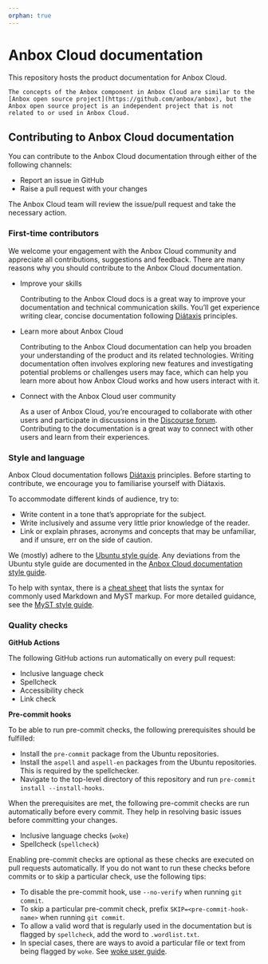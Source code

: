 ```yaml
---
orphan: true
---
```


# Anbox Cloud documentation

This repository hosts the product documentation for Anbox Cloud.

```{important}
The concepts of the Anbox component in Anbox Cloud are similar to the [Anbox open source project](https://github.com/anbox/anbox), but the Anbox open source project is an independent project that is not related to or used in Anbox Cloud.
```

## Contributing to Anbox Cloud documentation
You can contribute to the Anbox Cloud documentation through either of the following channels:
- Report an issue in GitHub
- Raise a pull request with your changes

The Anbox Cloud team will review the issue/pull request and take the necessary action.

### First-time contributors
We welcome your engagement with the Anbox Cloud community and appreciate all contributions, suggestions and feedback. There are many reasons why you should contribute to the Anbox Cloud documentation.

- Improve your skills

    Contributing to the Anbox Cloud docs is a great way to improve your documentation and technical communication skills. You’ll get experience writing clear, concise documentation following [Diátaxis](https://diataxis.fr/) principles.

- Learn more about Anbox Cloud

    Contributing to the Anbox Cloud documentation can help you broaden your understanding of the product and its related technologies. Writing documentation often involves exploring new features and investigating potential problems or challenges users may face, which can help you learn more about how Anbox Cloud works and how users interact with it.

- Connect with the Anbox Cloud user community

    As a user of Anbox Cloud, you’re encouraged to collaborate with other users and participate in discussions in the [Discourse forum](https://discourse.ubuntu.com/c/anbox-cloud/users/148). Contributing to the documentation is a great way to connect with other users and learn from their experiences.

### Style and language

Anbox Cloud documentation follows [Diátaxis](https://diataxis.fr/) principles. Before starting to contribute, we encourage you to familiarise yourself with Diátaxis.

To accommodate different kinds of audience, try to:

- Write content in a tone that’s appropriate for the subject.
- Write inclusively and assume very little prior knowledge of the reader.
- Link or explain phrases, acronyms and concepts that may be unfamiliar, and if unsure, err on the side of caution.

We (mostly) adhere to the [Ubuntu style guide](https://docs.ubuntu.com/styleguide/en). Any deviations from the Ubuntu style guide are documented in the [Anbox Cloud documentation style guide](./contribute/anbox-style-guide.md).

To help with syntax, there is a [cheat sheet](./contribute/doc-cheat-sheet.md) that lists the syntax for commonly used Markdown and MyST markup. For more detailed guidance, see the [MyST style guide](https://canonical-documentation-with-sphinx-and-readthedocscom.readthedocs-hosted.com/style-guide-myst/).

### Quality checks

**GitHub Actions**

The following GitHub actions run automatically on every pull request:
- Inclusive language check
- Spellcheck
- Accessibility check
- Link check

**Pre-commit hooks**

To be able to run pre-commit checks, the following prerequisites should be fulfilled:

* Install the `pre-commit` package from the Ubuntu repositories.
* Install the `aspell` and `aspell-en` packages from the Ubuntu repositories. This is required by the spellchecker.
* Navigate to the top-level directory of this repository and run `pre-commit install --install-hooks`.

When the prerequisites are met, the following pre-commit checks are run automatically before every commit. They help in resolving basic issues before committing your changes.

- Inclusive language checks (`woke`)
- Spellcheck (`spellcheck`)

Enabling pre-commit checks are optional as these checks are executed on pull requests automatically. If you do not want to run these checks before commits or to skip a particular check, use the following tips:

* To disable the pre-commit hook, use `--no-verify` when running `git commit`.
* To skip a particular pre-commit check, prefix `SKIP=<pre-commit-hook-name>` when running `git commit`.
* To allow a valid word that is regularly used in the documentation but is flagged by `spellcheck`, add the word to `.wordlist.txt`.
* In special cases, there are ways to avoid a particular file or text from being flagged by `woke`. See [woke user guide](https://docs.getwoke.tech/ignore/).
